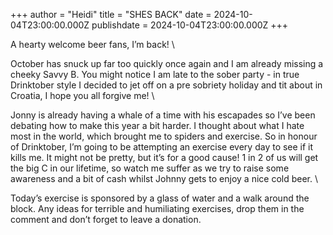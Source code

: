 +++
author = "Heidi"
title = "SHES BACK"
date = 2024-10-04T23:00:00.000Z
publishdate = 2024-10-04T23:00:00.000Z
+++

A hearty welcome beer fans, I’m back! \


October has snuck up far too quickly once again and I am already missing a cheeky Savvy B. You might notice I am late to the sober party - in true Drinktober style I decided to jet off on a pre sobriety holiday and tit about in Croatia, I hope you all forgive me! \


Jonny is already having a whale of a time with his escapades so I’ve been debating how to make this year a bit harder. I thought about what I hate most in the world, which brought me to spiders and exercise. So in honour of Drinktober, I’m going to be attempting an exercise every day to see if it kills me. It might not be pretty, but it’s for a good cause! 1 in 2 of us will get the big C in our lifetime, so watch me suffer as we try to raise some awareness and a bit of cash whilst Johnny gets to enjoy a nice cold beer. \


Today’s exercise is sponsored by a glass of water and a walk around the block. Any ideas for terrible and humiliating exercises, drop them in the comment and don’t forget to leave a donation. 
